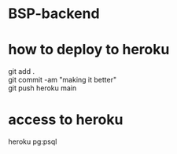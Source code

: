 # BSP-backend

# how to deploy to heroku
git add .  
git commit -am "making it better"  
git push heroku main  

# access to heroku
heroku pg:psql
